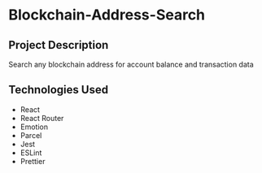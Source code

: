# Blockchain-Address-Search

## Project Description
Search any blockchain address for account balance and transaction data

## Technologies Used
- React
- React Router
- Emotion
- Parcel
- Jest
- ESLint
- Prettier
